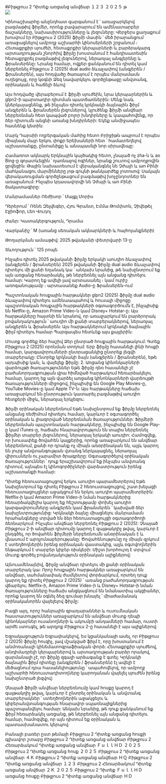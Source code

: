 #Բիթլջուս 2 Դիտեք առցանց անվճար １２３ ２０２５ թ  
[![](https://i.imgur.com/qSNzIqt.png)](https://movie.rssnews.media/XCGfRvuY.php)  
  
Կինոաշխարհը անընդհատ զարգանում է ՝ առաջարկելով բազմաթիվ ֆիլմեր, որոնք բավարարում են ամենատարբեր ճաշակները, նախասիրությունները և լեզուները: Վերջերս քաղաքում խոսվում էր Բիթլջուս 2 (2025) ֆիլմի մասին ՝ մեծ իրարանցում առաջացնելով ամբողջ աշխարհի կինոսերների շրջանում ։  Հետաքրքիր սյուժեի, հետաքրքիր կերպարների և բարձրակարգ արտադրության շնորհիվ ֆիլմը խոստանում է հանդիսատեսին հետաքրքրել բազմաթիվ լեզուներով, ներառյալ անգլերենը և ֆրանսերենը: Նրանց համար, ովքեր ցանկանում են դիտել կամ ներբեռնել Բիթլջուս 2 (2025) dual audio ձևաչափով (անգլերեն / ֆրանսերեն), այս հոդվածը ծառայում է որպես մանրամասն ուղեցույց, որը կօգնի Ձեզ նավարկելու գործընթացը անվտանգ, օրինական և հաճելի ձևով:

Այս հոդվածը վերաբերում է ֆիլմի սյուժեին, նրա կերպարներին և glpn2-ի պարտադիր դիտման պատճառներին: Մենք նաև կներկայացնենք, թե ինչպես դիտել կրկնակի ձայնային ֆիլմ անգլերեն և ֆրանսերեն լեզուներով, կլուծենք ֆիլմի անվճար ներբեռնման հետ կապված բոլոր խնդիրները և կապահովենք, որ ձեր դիտումն անցնի առանց խնդիրների: Եկեք անմիջապես հասնենք կետին:

Մարկ Դարսիի ողբերգական մահից հետո Բրիջիթն ապրում է որպես միայնակ մայր երկու փոքր երեխաների հետ ՝ համատեղելով աշխատանքը, ընտանիքը և անսպասելի նոր սիրավեպը:

Համառոտ ակնարկ
Երկնային կայծակից հետո, չնայած ոչ zha-ն և ao Bing-ը գոյատևեցին ՝ դառնալով ոգիներ, նրանք շուտով ամբողջովին ցրվեցին: Թային նախատեսում է վերականգնել նե Չժայի և աո Բինի մահկանացու մարմինները յոթ գույնի թանկարժեք լոտոսով: Սակայն վերակառուցման գործընթացում բազմաթիվ խոչընդոտներ են առաջանում։ Ինչպես կդասավորվի նե Չժայի և աո Բինի ճակատագիրը:

Մանրամասներ
Ռեժիսոր ՝ Մայքլ Մորիս

Դերերում ՝ Ռենե Զելվեգեր, Հյու Գրանտ, Էմմա Թոմփսոն, Չիվեթել Էջիոֆոր, Լեո Վուդոլ

Ժանր: Կատակերգություն, Դրամա

Վարկանիշ ՝ M (առանց սեռական ակնարկների և հայհոյանքների)

Թողարկման ամսաթիվ: 2025 թվականի փետրվարի 13-ը

Տևողություն ՝ 125 րոպե

Ինչպես դիտել 2025 թվականի ֆիլմը երկակի աուդիո ձևաչափով (անգլերեն / ֆրանսերեն)
2025 թվականի ֆիլմը dual audio ձևաչափով դիտելու մի քանի եղանակ կա ՝ անկախ նրանից, թե նախընտրում եք այն առցանց հեռարձակել, թե ներբեռնել այն անցանց դիտելու համար: Կարող եք ավելի լավ արտասանել ։ կամ ուրիշ առոգանությամբ ։ արտասանեք Audio-ը Ֆրանսերեն-ում

Պաշտոնական հոսքային հարթակներ glpn2 (2025) ֆիլմը dual audio ձևաչափով դիտելու ամենաապահով և հուսալի միջոցը պաշտոնական հոսքային հարթակների օգտագործումն է, ինչպիսիք են Netflix-ը, Amazon Prime Video-ն կամ Disney+ Hotstar-ը: Այս հարթակները հայտնի են նրանով, որ առաջարկում են բարձրորակ բովանդակություն ՝ աուդիո մի քանի տարբերակներով, ներառյալ անգլերեն և ֆրանսերեն:
Այս հարթակներում կրկնակի ձայնային ֆիլմ դիտելու համար Պարզապես հետևեք այս քայլերին:

Մուտք գործեք ձեր հաշիվ Ձեր ընտրած հոսքային հարթակում: Գտեք Բիթլջուս 2 (2025) որոնման տողում: Երբ ֆիլմը հասանելի լինի հոսքի համար, կարգավորումների ընտրացանկից ընտրեք լեզվի տարբերակը: Ընտրեք կրկնակի ձայն (անգլերեն / ֆրանսերեն), եթե այդպիսիք կան, և վայելեք ֆիլմը: 2. Առցանց կինոնկարների վարձույթի ծառայություններ Եթե ֆիլմը դեռ հասանելի չէ բաժանորդագրության վրա հիմնված հարթակում հեռարձակելու համար, կարող եք այն վարձել առցանց կինոնկարների վարձույթի ծառայությունների միջոցով, ինչպիսիք են Google Play Movies-ը, YouTube Movies-ը կամ Apple TV-ն: Այս հարթակները հաճախ առաջարկում են ընտրություն կատարել բազմաթիվ աուդիո հետքերի միջև, ներառյալ երկլեզու:

Ֆիլմի օրինական ներբեռնում Եթե նախընտրում եք ֆիլմը ներբեռնել անցանց ռեժիմում դիտելու համար, կարևոր է օգտագործել օրինական և լիազորված ներբեռնման ծառայություններ: Ֆիլմերի ներբեռնման պաշտոնական հարթակները, ինչպիսիք են Google Play-ը կամ iTunes-ը, հաճախ հնարավորություն են տալիս ներբեռնել ֆիլմեր տարբեր լեզուներով, ներառյալ երկակի աուդիո:
Համոզվեք, որ խուսափեք ծովահեն կայքերից, որոնք առաջարկում են անվճար ներբեռնում, քանի որ դրանք ոչ միայն անօրինական են, այլև կարող են լուրջ անվտանգության վտանգ ներկայացնել, ներառյալ վիրուսներն ու չարամիտ ծրագրերը: Օգտագործելով օրինական ծառայություններ ՝ դուք երաշխավորում եք ինչպես անվտանգ դիտում, այնպես էլ կինոգործիչների վարձատրություն իրենց աշխատանքի համար:

Դիտեք հեռուստացույցով երկու աուդիո պարամետրերով Եթե նախընտրում եք դիտել Բիթլջուս 2 հեռուստացույցով, շատ խելացի հեռուստացույցներ աջակցում են երկու աուդիո պարամետրերին: Netflix-ի կամ Amazon Prime Video-ի նման հարթակներից հեռարձակվելիս կարող եք հեշտությամբ փոխել աուդիո կարգավորումները անգլերեն կամ ֆրանսերեն ՝ կախված ձեր նախընտրությունից: Կրկնակի ձայնը միացնելու մանրամասն հրահանգները տրված են ձեր հեռուստացույցի օգտագործողի ձեռնարկում:
Ինչպես անվճար ներբեռնել Բիթլջուս 2 (2025):
Չնայած Բիթլջուս 2-ի անվճար դիտումը կարող է գայթակղիչ թվալ, կարևոր է ընդգծել, որ ծովահեն ֆիլմերի ներբեռնումն անօրինական է և վնասում է արդյունաբերությանը: Ծովահենությունը ոչ միայն զրկում է ստեղծողներին իրենց օրինական վաստակից, այլև օգտվողներին ենթարկում է տարբեր կիբեր ռիսկերի: Միշտ խորհուրդ է տրվում մուտք գործել բովանդակություն օրինական ալիքներով:

Այնուամենայնիվ, ֆիլմը անվճար դիտելու մի քանի օրինական տարբերակ կա: Որոշ հոսքային հարթակներ առաջարկում են անվճար, սահմանափակ ժամկետով փորձարկում, որտեղ դուք կարող եք դիտել Բիթլջուս 2 (2025) ՝ առանց բաժանորդագրության վճարելու: Netflix-ի, Amazon Prime Video-ի և Disney+ Hotstar-ի նման ծառայությունները հաճախ անցկացնում են նմանատիպ ակցիաներ, որոնք կարող են օգնել ձեզ գումար խնայել ՝ միաժամանակ օրինականորեն վայելելով ֆիլմը:

Բացի այդ, որոշ հանրային գրադարաններ և ուսումնական հաստատություններ առաջարկում են անվճար մուտք դեպի կինոնկարներ ուսանողների և ակումբի անդամների համար, ուստի արժե ստուգել, թե արդյոք Բիթլջուս 2-ը հասանելի է այս ալիքներով:

Եզրակացություն
Եզրափակելով, ես կցանկանայի ասել, որ Բիթլջուս 2 (2025) ֆիլմը հուզիչ, լավ մշակված ֆիլմ է, որը խոստանում է անմոռանալի կինեմատոգրաֆիական փորձ: Հետաքրքիր սյուժեով, անդիմադրելի կերպարներով և արտադրության բարձր որակով, զարմանալի չէ, որ ֆիլմը զգալի արձագանք է գտել: Կրկնակի ձայնային ֆիլմ դիտելը (անգլերեն / ֆրանսերեն) էլ ավելի է մեծացնում դրա հասանելիությունը ՝ ապահովելով, որ ամբողջ աշխարհի հեռուստադիտողները կարողանան վայելել սյուժեն իրենց նախընտրած լեզվով:

Չնայած ֆիլմի անվճար ներբեռնումը կամ հոսքը կարող է գայթակղիչ թվալ, կարևոր է ընտրել օրինական և անվտանգ տարբերակներ ՝ ստեղծողներին աջակցելու և կիբերանվտանգության հնարավոր սպառնալիքներից պաշտպանվելու համար: Անկախ նրանից, թե դուք ցանկանում եք ֆիլմ հեռարձակել առցանց, թե ներբեռնել այն անցանց դիտելու համար, համոզվեք, որ այն դիտում եք օրինական և պատասխանատու կերպով:

Բանալի բառեր ըստ թեմայի
Բիթլջուս 2 Դիտեք առցանց հոսքի գլխավոր շտաբը
Բիթլջուս 2 Դիտեք առցանց անվճար
Բիթլջուս 2 Հեռարձակում Դիտեք առցանց անվճար ＦｕｌｌＨＤ ２０２５
Բիթլջուս 2 Դիտեք առցանց հոսք ２０２５
Բիթլջուս 2 Դիտեք առցանց անվճար ４Ｋ
Բիթլջուս 2 Դիտեք առցանց անվճար ＨＱ
Բիթլջուս 2 Դիտեք առցանց անվճար １２３
Բիթլջուս 2 Հեռարձակում Դիտեք առցանց անվճար ２Ｋ ２０２５
Բիթլջուս 2 Դիտեք ＦｕｌｌＨＤ առցանց հոսքը
Բիթլջուս 2 Դիտեք առցանց անվճար ＨＤ
